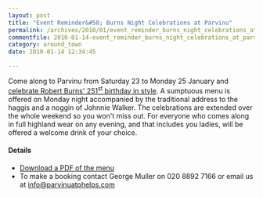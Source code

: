 ```yaml
---
layout: post
title: "Event Reminder&#58; Burns Night Celebrations at Parvinu"
permalink: /archives/2010/01/event_reminder_burns_night_celebrations_at_parvinu.html
commentfile: 2010-01-14-event_reminder_burns_night_celebrations_at_parvinu
category: around_town
date: 2010-01-14 12:34:45

---
```


Come along to Parvinu from Saturday 23 to Monday 25 January and [celebrate Robert Burns' 251<sup>st</sup> birthday in style](/event/event/200705142357). A sumptuous menu is offered on Monday night accompanied by the traditional address to the haggis and a noggin of Johnnie Walker. The celebrations are extended over the whole weekend so you won't miss out. For everyone who comes along in full highland wear on any evening, and that includes you ladies, will be offered a welcome drink of your choice.

#### Details

-   [Download a PDF of the menu](/images/events/BurnsNightmenus2010.pdf)
-   To make a booking contact George Muller on 020 8892 7166 or email us at <info@parvinuatphelps.com>
